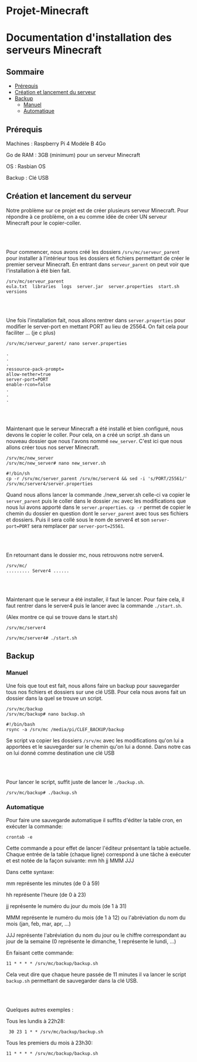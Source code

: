 # Projet-Minecraft

# Documentation d'installation des serveurs Minecraft

## Sommaire

- [Prérequis](#p0)
- [Création et lancement du serveur](#p1)
- [Backup](#p2)
     - [Manuel](#p2.1)
     - [Automatique](#p2.2)


## Prérequis<a name="p0"></a>

Machines : Raspberry Pi 4 Modèle B 4Go

Go de RAM : 3GB (minimum) pour un serveur Minecraft

OS : Rasbian OS

Backup : Clé USB

## Création et lancement du serveur <a name="p1"></a>

Notre problème sur ce projet est de créer plusieurs serveur Minecraft. Pour répondre à ce problème, on a eu comme idée de créer UN serveur Minecraft pour le copier-coller.

<br></br>

Pour commencer, nous avons créé les dossiers ```/srv/mc/serveur_parent``` pour installer à l'intérieur tous les dossiers et fichiers permettant de créer le premier serveur Minecraft. En entrant dans ```serveur_parent``` on peut voir que l'installation à été bien fait.
```
/srv/mc/serveur_parent
eula.txt  libraries  logs  server.jar  server.properties  start.sh  versions
```

<br></br>

Une fois l'installation fait, nous allons rentrer dans ```server.properties``` pour modifier le server-port en mettant PORT au lieu de 25564. On fait cela pour faciliter ... (je c plus) 
```
/srv/mc/serveur_parent/ nano server.properties
```
```
.
.
.
ressource-pack-prompt=
allow-nether=true
server-port=PORT
enable-rcon=false
.
.
.

```

<br></br>

Maintenant que le serveur Minecraft a été installé et bien configuré, nous devons le copier le coller. Pour cela, on a créé un script .sh dans un nouveau dossier que nous l'avons nommé ```new_server```. C'est ici que nous allons créer tous nos server Minecraft.
```
/srv/mc/new_server
/srv/mc/new_server# nano new_server.sh
```
```
#!/bin/sh
cp -r /srv/mc/server_parent /srv/mc/server4 && sed -i 's/PORT/25561/' /srv/mc/server4/server.properties
```
Quand nous allons lancer la commande ./new_server.sh celle-ci va copier le ```server_parent``` puis le coller dans le dossier ```/mc``` avec les modifications que nous lui avons apporté dans le ```server.properties```.
```cp -r``` permet de copier le chemin du dossier en question dont le ```server_parent``` avec tous ses fichiers et dossiers.
Puis il sera collé sous le nom de server4 et son ```server-port=PORT``` sera remplacer par ```server-port=25561```.

<br></br>

En retournant dans le dossier mc, nous retrouvons notre server4.
```
/srv/mc/
......... Server4 ......
```

<br></br>

Maintenant que le serveur a été installer, il faut le lancer. Pour faire cela, il faut rentrer dans le server4 puis le lancer avec la commande ```./start.sh```.

(Alex montre ce qui se trouve dans le start.sh)
```
/srv/mc/server4
```
```
/srv/mc/server4# ./start.sh
```

## Backup <a name="p2"></a>
### Manuel  <a name="p2.1"></a>


Une fois que tout est fait, nous allons faire un backup pour sauvegarder tous nos fichiers et dossiers sur une clé USB. Pour cela nous avons fait un dossier dans la quel se trouve un script.  
```
/srv/mc/backup
/srv/mc/backup# nano backup.sh
```

```
#!/bin/bash
rsync -a /srv/mc /media/pi/CLEF_BACKUP/backup
```
Se script va copier les dossiers ```/srv/mc``` avec les modifications qu'on lui a apportées et le sauvegarder sur le chemin qu'on lui a donné. Dans notre cas on lui donné comme destination une clé USB

<br></br>

Pour lancer le script, suffit juste de lancer le ```./backup.sh```.
```
/srv/mc/backup# ./backup.sh
```

### Automatique  <a name="p2.2"></a>

Pour faire une sauvegarde automatique il suffits d'éditer la table cron, en exécuter la commande:
``` 
crontab -e
```

Cette commande a pour effet de lancer l'éditeur présentant la table actuelle. Chaque entrée de la table (chaque ligne) correspond à une tâche à exécuter et est notée de la façon suivante:
mm hh jj MMM JJJ

Dans cette syntaxe:

mm représente les minutes (de 0 à 59)

hh représente l'heure (de 0 à 23)

jj représente le numéro du jour du mois (de 1 à 31)

MMM représente le numéro du mois (de 1 à 12) ou l'abréviation du nom du mois (jan, feb, mar, apr, ...)

JJJ représente l'abréviation du nom du jour ou le chiffre correspondant au jour de la semaine (0 représente le dimanche, 1 représente le lundi, ...)

En faisant cette commande: 
``` 
11 * * * * /srv/mc/backup/backup.sh
```
Cela veut dire que chaque heure passée de 11 minutes il va lancer le script ```backup.sh``` permettant de sauvegarder dans la clé USB. 

<br></br>

Quelques autres exemples :

Tous les lundis à 22h28:
``` 
 30 23 1 * * /srv/mc/backup/backup.sh
```

Tous les premiers du mois à 23h30:
``` 
11 * * * * /srv/mc/backup/backup.sh
```




